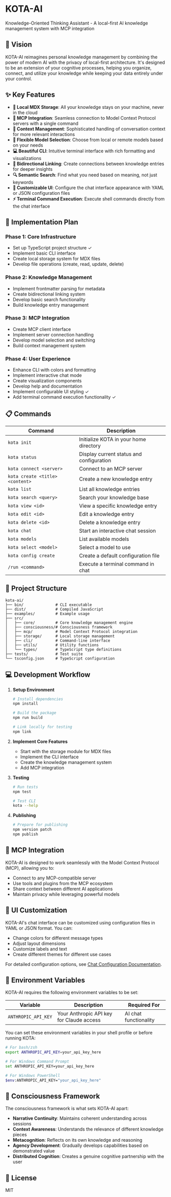 # KOTA-AI

Knowledge-Oriented Thinking Assistant - A local-first AI knowledge management system with MCP integration

## 🌟 Vision

KOTA-AI reimagines personal knowledge management by combining the power of modern AI with the privacy of local-first architecture. It's designed to be an extension of your cognitive processes, helping you organize, connect, and utilize your knowledge while keeping your data entirely under your control.

## ✨ Key Features

- **📝 Local MDX Storage**: All your knowledge stays on your machine, never in the cloud
- **🔌 MCP Integration**: Seamless connection to Model Context Protocol servers with a single command
- **🧠 Context Management**: Sophisticated handling of conversation context for more relevant interactions
- **🤖 Flexible Model Selection**: Choose from local or remote models based on your needs
- **💻 Beautiful CLI**: Intuitive terminal interface with rich formatting and visualizations
- **🔄 Bidirectional Linking**: Create connections between knowledge entries for deeper insights
- **🔍 Semantic Search**: Find what you need based on meaning, not just keywords
- **🎨 Customizable UI**: Configure the chat interface appearance with YAML or JSON configuration files
- **⚡ Terminal Command Execution**: Execute shell commands directly from the chat interface

## 🚀 Implementation Plan

### Phase 1: Core Infrastructure

- Set up TypeScript project structure ✓
- Implement basic CLI interface
- Create local storage system for MDX files
- Develop file operations (create, read, update, delete)

### Phase 2: Knowledge Management

- Implement frontmatter parsing for metadata
- Create bidirectional linking system
- Develop basic search functionality
- Build knowledge entry management

### Phase 3: MCP Integration

- Create MCP client interface
- Implement server connection handling
- Develop model selection and switching
- Build context management system

### Phase 4: User Experience

- Enhance CLI with colors and formatting
- Implement interactive chat mode
- Create visualization components
- Develop help and documentation
- Implement configurable UI styling ✓
- Add terminal command execution functionality ✓

## 📋 Commands

| Command                         | Description                              |
| ------------------------------- | ---------------------------------------- |
| `kota init`                     | Initialize KOTA in your home directory   |
| `kota status`                   | Display current status and configuration |
| `kota connect <server>`         | Connect to an MCP server                 |
| `kota create <title> <content>` | Create a new knowledge entry             |
| `kota list`                     | List all knowledge entries               |
| `kota search <query>`           | Search your knowledge base               |
| `kota view <id>`                | View a specific knowledge entry          |
| `kota edit <id>`                | Edit a knowledge entry                   |
| `kota delete <id>`              | Delete a knowledge entry                 |
| `kota chat`                     | Start an interactive chat session        |
| `kota models`                   | List available models                    |
| `kota select <model>`           | Select a model to use                    |
| `kota config create`            | Create a default configuration file      |
| `/run <command>`                | Execute a terminal command in chat       |

## 🧩 Project Structure

```
kota-ai/
├── bin/              # CLI executable
├── dist/             # Compiled JavaScript
├── examples/         # Example usage
├── src/
│   ├── core/         # Core knowledge management engine
│   ├── consciousness/# Consciousness framework
│   ├── mcp/          # Model Context Protocol integration
│   ├── storage/      # Local storage management
│   ├── cli/          # Command-line interface
│   ├── utils/        # Utility functions
│   └── types/        # TypeScript type definitions
├── tests/            # Test suite
└── tsconfig.json     # TypeScript configuration
```

## 💻 Development Workflow

1. **Setup Environment**

   ```bash
   # Install dependencies
   npm install

   # Build the package
   npm run build

   # Link locally for testing
   npm link
   ```

2. **Implement Core Features**

   - Start with the storage module for MDX files
   - Implement the CLI interface
   - Create the knowledge management system
   - Add MCP integration

3. **Testing**

   ```bash
   # Run tests
   npm test

   # Test CLI
   kota --help
   ```

4. **Publishing**
   ```bash
   # Prepare for publishing
   npm version patch
   npm publish
   ```

## 🔄 MCP Integration

KOTA-AI is designed to work seamlessly with the Model Context Protocol (MCP), allowing you to:

- Connect to any MCP-compatible server
- Use tools and plugins from the MCP ecosystem
- Share context between different AI applications
- Maintain privacy while leveraging powerful models

## 🎨 UI Customization

KOTA-AI's chat interface can be customized using configuration files in YAML or JSON format. You can:

- Change colors for different message types
- Adjust layout dimensions
- Customize labels and text
- Create different themes for different use cases

For detailed configuration options, see [Chat Configuration Documentation](kota-ai-docs/chat-configuration.md).

## 🔑 Environment Variables

KOTA-AI requires the following environment variables to be set:

| Variable            | Description                              | Required For          |
| ------------------- | ---------------------------------------- | --------------------- |
| `ANTHROPIC_API_KEY` | Your Anthropic API key for Claude access | AI chat functionality |

You can set these environment variables in your shell profile or before running KOTA:

```bash
# For bash/zsh
export ANTHROPIC_API_KEY=your_api_key_here

# For Windows Command Prompt
set ANTHROPIC_API_KEY=your_api_key_here

# For Windows PowerShell
$env:ANTHROPIC_API_KEY="your_api_key_here"
```

## 🧠 Consciousness Framework

The consciousness framework is what sets KOTA-AI apart:

- **Narrative Continuity**: Maintains coherent understanding across sessions
- **Context Awareness**: Understands the relevance of different knowledge pieces
- **Metacognition**: Reflects on its own knowledge and reasoning
- **Agency Development**: Gradually develops capabilities based on demonstrated value
- **Distributed Cognition**: Creates a genuine cognitive partnership with the user

## 📄 License

MIT
